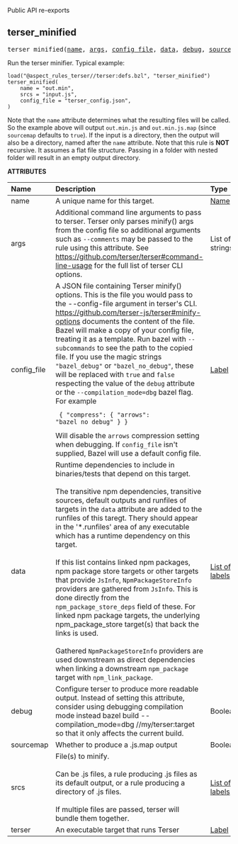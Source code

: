 <!-- Generated with Stardoc: http://skydoc.bazel.build -->

Public API re-exports

<a id="#terser_minified"></a>

## terser_minified

<pre>
terser_minified(<a href="#terser_minified-name">name</a>, <a href="#terser_minified-args">args</a>, <a href="#terser_minified-config_file">config_file</a>, <a href="#terser_minified-data">data</a>, <a href="#terser_minified-debug">debug</a>, <a href="#terser_minified-sourcemap">sourcemap</a>, <a href="#terser_minified-srcs">srcs</a>, <a href="#terser_minified-terser">terser</a>)
</pre>

Run the terser minifier.
Typical example:
```starlark
load("@aspect_rules_terser//terser:defs.bzl", "terser_minified")
terser_minified(
    name = "out.min",
    srcs = "input.js",
    config_file = "terser_config.json",
)
```
Note that the `name` attribute determines what the resulting files will be called.
So the example above will output `out.min.js` and `out.min.js.map` (since `sourcemap` defaults to `true`).
If the input is a directory, then the output will also be a directory, named after the `name` attribute.
Note that this rule is **NOT** recursive. It assumes a flat file structure. Passing in a folder with nested folder
will result in an empty output directory.


**ATTRIBUTES**


| Name  | Description | Type | Mandatory | Default |
| :------------- | :------------- | :------------- | :------------- | :------------- |
| <a id="terser_minified-name"></a>name |  A unique name for this target.   | <a href="https://bazel.build/docs/build-ref.html#name">Name</a> | required |  |
| <a id="terser_minified-args"></a>args |  Additional command line arguments to pass to terser. Terser only parses minify() args from the config file so additional arguments such as <code>--comments</code> may be passed to the rule using this attribute. See https://github.com/terser/terser#command-line-usage for the full list of terser CLI options.   | List of strings | optional | [] |
| <a id="terser_minified-config_file"></a>config_file |  A JSON file containing Terser minify() options. This is the file you would pass to the --config-file argument in terser's CLI. https://github.com/terser-js/terser#minify-options documents the content of the file. Bazel will make a copy of your config file, treating it as a template. Run bazel with <code>--subcommands</code> to see the path to the copied file. If you use the magic strings <code>"bazel_debug"</code> or <code>"bazel_no_debug"</code>, these will be replaced with <code>true</code> and <code>false</code> respecting the value of the <code>debug</code> attribute or the <code>--compilation_mode=dbg</code> bazel flag. For example <pre><code> {     "compress": {         "arrows": "bazel_no_debug"     } } </code></pre> Will disable the <code>arrows</code> compression setting when debugging. If <code>config_file</code> isn't supplied, Bazel will use a default config file.   | <a href="https://bazel.build/docs/build-ref.html#labels">Label</a> | optional | //terser/private:terser_config.default.json |
| <a id="terser_minified-data"></a>data |  Runtime dependencies to include in binaries/tests that depend on this target.<br><br>    The transitive npm dependencies, transitive sources, default outputs and runfiles of targets in the <code>data</code> attribute     are added to the runfiles of this taregt. Thery should appear in the '*.runfiles' area of any executable which has     a runtime dependency on this target.<br><br>    If this list contains linked npm packages, npm package store targets or other targets that provide <code>JsInfo</code>,     <code>NpmPackageStoreInfo</code> providers are gathered from <code>JsInfo</code>. This is done directly from the     <code>npm_package_store_deps</code> field of these. For linked npm package targets, the underlying npm_package_store     target(s) that back the links is used.<br><br>    Gathered <code>NpmPackageStoreInfo</code> providers are used downstream as direct dependencies when linking a downstream     <code>npm_package</code> target with <code>npm_link_package</code>.   | <a href="https://bazel.build/docs/build-ref.html#labels">List of labels</a> | optional | [] |
| <a id="terser_minified-debug"></a>debug |  Configure terser to produce more readable output. Instead of setting this attribute, consider using debugging compilation mode instead bazel build --compilation_mode=dbg //my/terser:target so that it only affects the current build.   | Boolean | optional | False |
| <a id="terser_minified-sourcemap"></a>sourcemap |  Whether to produce a .js.map output   | Boolean | optional | True |
| <a id="terser_minified-srcs"></a>srcs |  File(s) to minify.<br><br>Can be .js files, a rule producing .js files as its default output, or a rule producing a directory of .js files.<br><br>If multiple files are passed, terser will bundle them together.   | <a href="https://bazel.build/docs/build-ref.html#labels">List of labels</a> | required |  |
| <a id="terser_minified-terser"></a>terser |  An executable target that runs Terser   | <a href="https://bazel.build/docs/build-ref.html#labels">Label</a> | optional | @terser |


